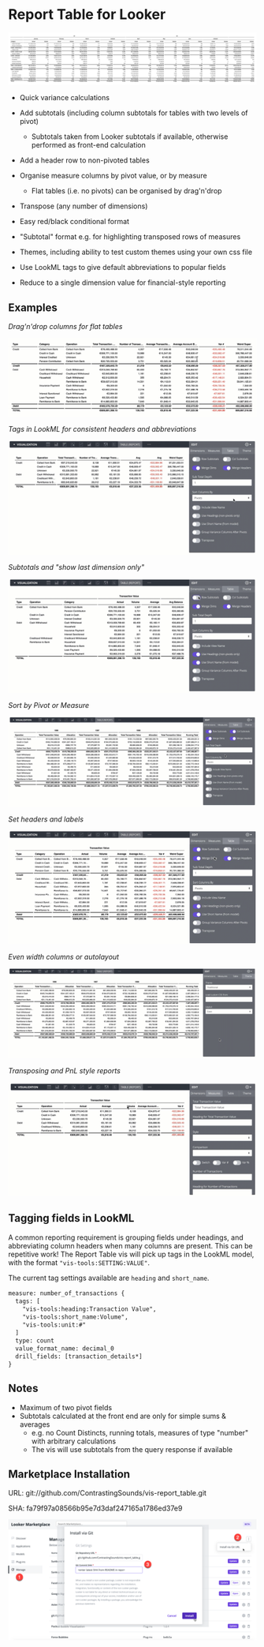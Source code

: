 # Report Table for Looker

![Example Report](docs/example_report.png)

- Quick variance calculations
- Add subtotals (including column subtotals for tables with two levels of pivot)

  - Subtotals taken from Looker subtotals if available, otherwise performed as front-end calculation
- Add a header row to non-pivoted tables
- Organise measure columns by pivot value, or by measure

  - Flat tables (i.e. no pivots) can be organised by drag'n'drop
- Transpose (any number of dimensions)
- Easy red/black conditional format
- "Subtotal" format e.g. for highlighting transposed rows of measures
- Themes, including ability to test custom themes using your own css file
- Use LookML tags to give default abbreviations to popular fields
- Reduce to a single dimension value for financial-style reporting

## Examples

*Drag'n'drop columns for flat tables*

![Drag'n'drop columns for flat tables](docs/report_table_01_drag_and_drop.gif)

*Tags in LookML for consistent headers and abbreviations*

![Tags in LookML for consistent headers and abbreviations](docs/report_table_02_auto_headers_and_abbreviations.gif)

*Subtotals and "show last dimension only"*

![Subtotals and last field only](docs/report_table_03_subtotals_and_last_field_only.gif)

*Sort by Pivot or Measure*

![Sort by Pivot or Measure](docs/report_table_04_sort_by_pivot_or_measure.gif)

*Set headers and labels*

![Set headers and labels](docs/report_table_05_change_headers.gif)

*Even width columns or autolayout*

![Even width columns or autolayout](docs/report_table_06_even_width_or_auto_layout.gif)

*Transposing and PnL style reports*

![Transposing and PnL style reports](docs/report_table_07_PnL_transpose_theme.gif)


## Tagging fields in LookML

A common reporting requirement is grouping fields under headings, and abbreviating column headers when many columns are present. This can be repetitive work! The Report Table vis will pick up tags in the LookML model, with the format `"vis-tools:SETTING:VALUE"`.

The current tag settings available are `heading` and `short_name`.

    measure: number_of_transactions {
      tags: [
        "vis-tools:heading:Transaction Value",
        "vis-tools:short_name:Volume",
        "vis-tools:unit:#"
      ]
      type: count
      value_format_name: decimal_0
      drill_fields: [transaction_details*]
    }

## Notes

- Maximum of two pivot fields
- Subtotals calculated at the front end are only for simple sums & averages
  - e.g. no Count Distincts, running totals, measures of type "number" with arbitrary calculations
  - The vis will use subtotals from the query response if available

## Marketplace Installation

URL: git://github.com/ContrastingSounds/vis-report_table.git

SHA: fa79f97a08566b95e7d3daf247165a1786ed37e9

![Install](docs/install.png)

